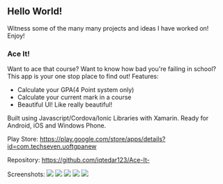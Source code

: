 ## Hello World!

Witness some of the many many projects and ideas I have worked on! Enjoy!

### Ace It!

Want to ace that course? Want to know how bad you're failing in school?
This app is your one stop place to find out!
Features:
- Calculate your GPA(4 Point system only)
- Calculate your current mark in a course
- Beautiful UI! Like really beautiful!

Built using Javascript/Cordova/Ionic Libraries with Xamarin. Ready for Android, iOS and Windows Phone. 

Play Store: 
https://play.google.com/store/apps/details?id=com.techseven.uoftgpanew

Repository: 
https://github.com/iqtedar123/Ace-It-

Screenshots:
![](/Ace_It_Screens/1.jpg)
![](/Ace_It_Screens/2.jpg)
![](/Ace_It_Screens/3.png)
![](/Ace_It_Screens/4.png)
![](/Ace_It_Screens/5.png)